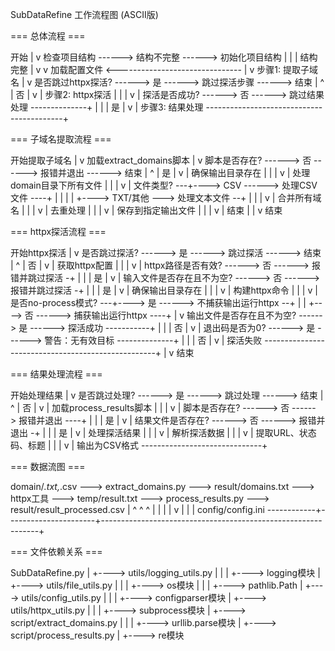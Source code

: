 SubDataRefine 工作流程图 (ASCII版)

=== 总体流程 ===

开始
  |
  v
检查项目结构 ------> 结构不完整 ------> 初始化项目结构
  |                                      |
  | 结构完整                              |
  v                                      v
加载配置文件 <-------------------------------
  |
  v
步骤1: 提取子域名
  |
  v
是否跳过httpx探活? ------> 是 ------> 跳过探活步骤 ------> 结束
  |                                                       ^
  | 否                                                    |
  v                                                       |
步骤2: httpx探活                                           |
  |                                                       |
  v                                                       |
探活是否成功? ------> 否 ------> 跳过结果处理 --------------+
  |                                                       |
  | 是                                                    |
  v                                                       |
步骤3: 结果处理 ------------------------------------------+


=== 子域名提取流程 ===

开始提取子域名
  |
  v
加载extract_domains脚本
  |
  v
脚本是否存在? ------> 否 ------> 报错并退出 ------> 结束
  |                                              ^
  | 是                                           |
  v                                              |
确保输出目录存在                                   |
  |                                              |
  v                                              |
处理domain目录下所有文件                           |
  |                                              |
  v                                              |
文件类型? ---+----> CSV ------> 处理CSV文件 ----+  |
           |                                  |  |
           +----> TXT/其他 ---> 处理文本文件 --+  |
                                              |  |
                                              v  |
                                          合并所有域名 |
                                              |  |
                                              v  |
                                          去重处理   |
                                              |  |
                                              v  |
                                      保存到指定输出文件 |
                                              |  |
                                              v  |
                                              结束  |
                                                   |
                                                   v
                                                  结束


=== httpx探活流程 ===

开始httpx探活
  |
  v
是否跳过探活? ------> 是 ------> 跳过探活 ------> 结束
  |                                           ^
  | 否                                        |
  v                                           |
获取httpx配置                                  |
  |                                           |
  v                                           |
httpx路径是否有效? ------> 否 ------> 报错并跳过探活 -+
  |                                           |
  | 是                                        |
  v                                           |
输入文件是否存在且不为空? ------> 否 ------> 报错并跳过探活 -+
  |                                           |
  | 是                                        |
  v                                           |
确保输出目录存在                                |
  |                                           |
  v                                           |
构建httpx命令                                  |
  |                                           |
  v                                           |
是否no-process模式? ---+----> 是 ------> 不捕获输出运行httpx --+
                     |                                     |
                     +----> 否 ------> 捕获输出运行httpx ----+
                                                           |
                                                           v
输出文件是否存在且不为空? ------> 是 ------> 探活成功 -----------+
  |                                                       |
  | 否                                                    |
  v                                                       |
退出码是否为0? ------> 是 ------> 警告：无有效目标 --------------+
  |                                                       |
  | 否                                                    |
  v                                                       |
探活失败 ---------------------------------------------------+
  |
  v
结束


=== 结果处理流程 ===

开始处理结果
  |
  v
是否跳过处理? ------> 是 ------> 跳过处理 ------> 结束
  |                                         ^
  | 否                                      |
  v                                         |
加载process_results脚本                      |
  |                                         |
  v                                         |
脚本是否存在? ------> 否 ------> 报错并退出 ----+
  |                                         |
  | 是                                      |
  v                                         |
结果文件是否存在? ------> 否 ------> 报错并退出 -+
  |                                         |
  | 是                                      |
  v                                         |
处理探活结果                                  |
  |                                         |
  v                                         |
解析探活数据                                  |
  |                                         |
  v                                         |
提取URL、状态码、标题                          |
  |                                         |
  v                                         |
输出为CSV格式 ------------------------------+


=== 数据流图 ===

domain/*.txt,*.csv ---> extract_domains.py ---> result/domains.txt ---> httpx工具 ---> temp/result.txt ---> process_results.py ---> result/result_processed.csv
       |                      ^                      ^                                                              ^
       |                      |                      |                                                              |
       v                      |                      |                                                              |
config/config.ini ------------+----------------------+--------------------------------------------------------------+


=== 文件依赖关系 ===

SubDataRefine.py
  |
  +----> utils/logging_utils.py
  |        |
  |        +----> logging模块
  |
  +----> utils/file_utils.py
  |        |
  |        +----> os模块
  |        |
  |        +----> pathlib.Path
  |
  +----> utils/config_utils.py
  |        |
  |        +----> configparser模块
  |
  +----> utils/httpx_utils.py
  |        |
  |        +----> subprocess模块
  |
  +----> script/extract_domains.py
  |        |
  |        +----> urllib.parse模块
  |
  +----> script/process_results.py
           |
           +----> re模块